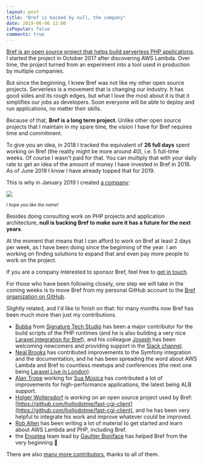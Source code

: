 ```yaml
---
layout: post
title: "Bref is backed by null, the company"
date: 2019-06-06 12:00
isPopular: false
comments: true
---
```


[Bref is an open source project that helps build serverless PHP applications](https://bref.sh/). I started the project in October 2017 after discovering AWS Lambda. Over time, the project turned from an experiment into a tool used in production by multiple companies.

But since the beginning, I knew Bref was not like my other open source projects. Serverless is a movement that is changing our industry. It has good sides and its rough edges, but what I love the most about it is that it simplifies our jobs as developers. Soon everyone will be able to deploy and run applications, no matter their skills.

Because of that, **Bref is a long term project**. Unlike other open source projects that I maintain in my spare time, the vision I have for Bref requires time and commitment.

To give you an idea, in 2018 I tracked the equivalent of **26 full days** spent working on Bref (the reality might be more around 40), i.e. 5 full-time weeks. Of course I wasn't paid for that. You can multiply that with your daily rate to get an idea of the amount of money I have invested in Bref in 2018. As of June 2019 I know I have already topped that for 2019.

This is why in January 2019 I created [a company](https://null.tc/):

[![](/images/posts/null.png)](https://null.tc/)

<small>*I hope you like the name!*</small>

Besides doing consulting work on PHP projects and application architecture, **null is backing Bref to make sure it has a future for the next years**.

At the moment that means that I can afford to work on Bref at least 2 days per week, as I have been doing since the beginning of the year. I am working on finding solutions to expand that and even pay more people to work on the project.

If you are a company interested to sponsor Bref, feel free to [get in touch](mailto:matthieu@mnapoli.fr).

For those who have been following closely, one step we will take in the coming weeks is to move Bref from my personal GitHub account to the [Bref organization on GitHub](https://github.com/brefphp).

Slightly related, and I'd like to finish on that: for many months now Bref has been much more than just my contributions.

- [Bubba](https://github.com/bubba-h57) from [Signature Tech Studio](https://stechstudio.com/) has been a major contributor for the build scripts of the PHP runtimes (and he is also building a very nice [Laravel integration for Bref](https://github.com/stechstudio/laravel-bref-bridge)), and his colleague [Joseph](https://github.com/jszobody) has been welcoming newcomers and providing support in the [Slack channel](https://bref.sh/docs/community.html).
- [Neal Brooks](https://twitter.com/nealio82) has contributed improvements to the Symfony integration and the documentation, and he has been spreading the word about AWS Lambda and Bref to countless meetups and conferences (the next one being [Laravel Live in London](https://laravellive.uk/)).
- [Alan Trope](https://github.com/atrope) working for [Sua Música](https://www.suamusica.com.br/) has contributed a lot of improvements for high-performance applications, the latest being ALB support.
- [Holger Woltersdorf](https://github.com/hollodotme) is working on an open source project used by Bref: [https://github.com/hollodotme/fast-cgi-client](https://github.com/hollodotme/fast-cgi-client), and he has been very helpful to integrate his work and improve whatever could be improved.
- [Rob Allen](https://akrabat.com/) has been writing a lot of material to get started and learn about AWS Lambda and PHP, including Bref.
- the [Enoptea](https://www.enoptea.fr/) team lead by [Gaultier Boniface](https://twitter.com/Wysow) has helped Bref from the very beginning 👋

There are also [many more contributors](https://github.com/mnapoli/bref/graphs/contributors), thanks to all of them.
